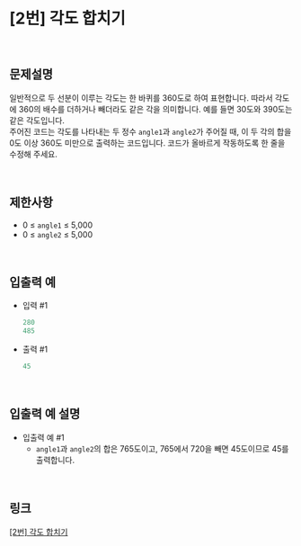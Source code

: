 # [2번] 각도 합치기

<br>

## 문제설명
일반적으로 두 선분이 이루는 각도는 한 바퀴를 360도로 하여 표현합니다. 따라서 각도에 360의 배수를 더하거나 빼더라도 같은 각을 의미합니다. 예를 들면 30도와 390도는 같은 각도입니다.<br>
주어진 코드는 각도를 나타내는 두 정수 `angle1`과 `angle2`가 주어질 때, 이 두 각의 합을 0도 이상 360도 미만으로 출력하는 코드입니다. 코드가 올바르게 작동하도록 한 줄을 수정해 주세요.

<br>

## 제한사항
- 0 ≤ `angle1` ≤ 5,000
- 0 ≤ `angle2` ≤ 5,000

<br>

## 입출력 예
- 입력 #1
    ```java
    280
    485
    ```

- 출력 #1
    ```java
    45
    ```

<br>

## 입출력 예 설명
- 입출력 예 #1
    - `angle1`과 `angle2`의 합은 765도이고, 765에서 720을 빼면 45도이므로 45를 출력합니다.

<br>

## 링크
[[2번] 각도 합치기](https://school.programmers.co.kr/learn/courses/30/lessons/340206)
